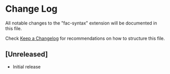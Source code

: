 # Change Log

All notable changes to the "fac-syntax" extension will be documented in this file.

Check [Keep a Changelog](http://keepachangelog.com/) for recommendations on how to structure this file.

## [Unreleased]

- Initial release